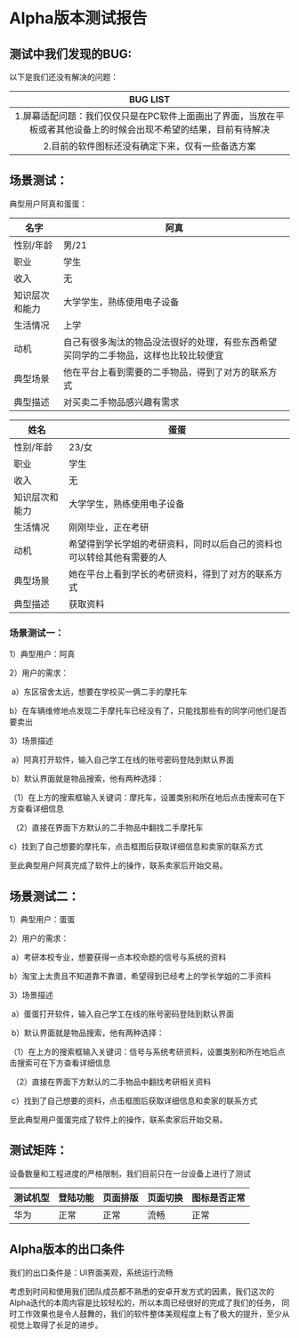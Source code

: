 # Alpha版本测试报告

## 测试中我们发现的BUG:

以下是我们还没有解决的问题：

|                           BUG LIST                           |
| :----------------------------------------------------------: |
| 1.屏幕适配问题：我们仅仅只是在PC软件上面画出了界面，当放在平板或者其他设备上的时候会出现不希望的结果，目前有待解决 |
|       2.目前的软件图标还没有确定下来，仅有一些备选方案       |

## 场景测试：

典型用户阿真和蛋蛋：

| 名字           | 阿真                                                         |
| -------------- | ------------------------------------------------------------ |
| 性别/年龄      | 男/21                                                        |
| 职业           | 学生                                                         |
| 收入           | 无                                                           |
| 知识层次和能力 | 大学学生，熟练使用电子设备                                   |
| 生活情况       | 上学                                                         |
| 动机           | 自己有很多淘汰的物品没法很好的处理，有些东西希望买同学的二手物品，这样也比较比较便宜 |
| 典型场景       | 他在平台上看到需要的二手物品，得到了对方的联系方式           |
| 典型描述       | 对买卖二手物品感兴趣有需求                                   |

| 姓名           | 蛋蛋                                                         |
| -------------- | ------------------------------------------------------------ |
| 性别/年龄      | 23/女                                                        |
| 职业           | 学生                                                         |
| 收入           | 无                                                           |
| 知识层次和能力 | 大学学生，熟练使用电子设备                                   |
| 生活情况       | 刚刚毕业，正在考研                                           |
| 动机           | 希望得到学长学姐的考研资料，同时以后自己的资料也可以转给其他有需要的人 |
| 典型场景       | 她在平台上看到学长的考研资料，得到了对方的联系方式           |
| 典型描述       | 获取资料                                                     |

### 场景测试一：

1）典型用户：阿真

2）用户的需求：

​	a）东区宿舍太远，想要在学校买一俩二手的摩托车

​	b）在车辆维修地点发现二手摩托车已经没有了，只能找那些有的同学问他们是否要卖出

3）场景描述

​	a）阿真打开软件，输入自己学工在线的账号密码登陆到默认界面

​	b）默认界面就是物品搜索，他有两种选择：

​		（1）在上方的搜索框输入关键词：摩托车，设置类别和所在地后点击搜索可在下方查看详细信息

​		（2）直接在界面下方默认的二手物品中翻找二手摩托车

​	c）找到了自己想要的摩托车，点击框图后获取详细信息和卖家的联系方式

至此典型用户阿真完成了软件上的操作，联系卖家后开始交易。

## 场景测试二：

1）典型用户：蛋蛋

2）用户的需求：

​	a）考研本校专业，想要获得一点本校命题的信号与系统的资料

​	b）淘宝上太贵且不知道靠不靠谱，希望得到已经考上的学长学姐的二手资料

3）场景描述

​	a）蛋蛋打开软件，输入自己学工在线的账号密码登陆到默认界面

​	b）默认界面就是物品搜索，他有两种选择：

​		（1）在上方的搜索框输入关键词：信号与系统考研资料，设置类别和所在地后点击搜索可在下方查看详细信息

​		（2）直接在界面下方默认的二手物品中翻找考研相关资料

​	c）找到了自己想要的资料，点击框图后获取详细信息和卖家的联系方式

至此典型用户蛋蛋完成了软件上的操作，联系卖家后开始交易。

## 测试矩阵：

设备数量和工程进度的严格限制，我们目前只在一台设备上进行了测试

| 测试机型 | 登陆功能 | 页面排版 | 页面切换 | 图标是否正常 |
| -------- | -------- | -------- | -------- | ------------ |
| 华为     | 正常     | 正常     | 流畅     | 正常         |



## Alpha版本的出口条件

我们的出口条件是：UI界面美观，系统运行流畅

考虑到时间和使用我们团队成员都不熟悉的安卓开发方式的因素，我们这次的Alpha迭代的本周内容是比较轻松的，所以本周已经很好的完成了我们的任务， 同时工作效果也是令人鼓舞的，我们的软件整体美观程度上有了极大的提升，至少从视觉上取得了长足的进步。 



